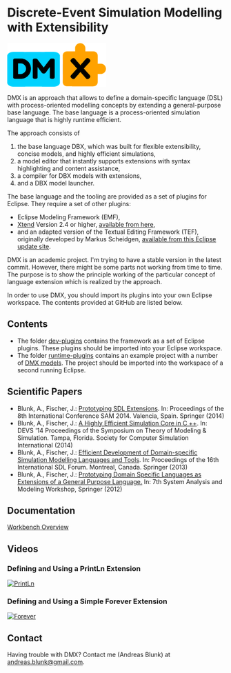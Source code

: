 # Discrete-Event Simulation Modelling with Extensibility

![dmx logo](logo-small.png "dmx logo")

DMX is an approach that allows to define a domain-specific language (DSL) with process-oriented modelling concepts by extending a general-purpose base language. The base language is a process-oriented simulation language that is highly runtime efficient.

The approach consists of

1. the base language DBX, which was built for flexible extensibility, concise models, and highly efficient simulations,
2. a model editor that instantly supports extensions with syntax highlighting and content assistance,
3. a compiler for DBX models with extensions,
4. and a DBX model launcher.

The base language and the tooling are provided as a set of plugins for Eclipse. They require a set of other plugins:

- Eclipse Modeling Framework (EMF),
- [Xtend](http://www.eclipse.org/xtend) Version 2.4 or higher, [available from here](http://www.eclipse.org/xtend/download.html),
- and an adapted version of the Textual Editing Framework (TEF), originally developed by Markus Scheidgen, [available from this Eclipse update site](http://github.com/ablunk/dmx/raw/master/dev-plugins/hub.sam.tef.updatesite).

DMX is an academic project. I'm trying to have a stable version in the latest commit. However, there might be some parts not working from time to time. The purpose is to show the principle working of the particular concept of language extension which is realized by the approach.

In order to use DMX, you should import its plugins into your own Eclipse workspace. The contents provided at GitHub are listed below.

## Contents

- The folder [dev-plugins](https://github.com/ablunk/dmx/tree/master/dev-plugins) contains the framework as a set of Eclipse plugins. These plugins should be imported into your Eclipse workspace.
- The folder [runtime-plugins](https://github.com/ablunk/dmx/tree/master/runtime-plugins) contains an example project with a number of [DMX models](https://github.com/ablunk/dmx/tree/master/runtime-plugins/Examples/src-dmx). The project should be imported into the workspace of a second running Eclipse.

## Scientific Papers

- Blunk, A., Fischer, J.: [Prototyping SDL Extensions](https://www.mendeley.com/research/prototyping-sdl-extensions-1/). In: Proceedings of the 8th International Conference SAM 2014. Valencia, Spain. Springer (2014)
- Blunk, A., Fischer, J.: [A Highly Efficient Simulation Core in C ++](http://dl.acm.org/citation.cfm?id=2665013). In: DEVS '14 Proceedings of the Symposium on Theory of Modeling & Simulation. Tampa, Florida. Society for Computer Simulation International (2014)
- Blunk, A., Fischer, J.: [Efficient Development of Domain-specific Simulation Modelling Languages and Tools](https://www.mendeley.com/research/efficient-development-domainspecific-simulation-modelling-languages-tools/). In: Proceedings of the 16th International SDL Forum. Montreal, Canada. Springer (2013)
- Blunk, A., Fischer, J.: [Prototyping Domain Specific Languages as Extensions of a General Purpose Language.](http://www.mendeley.com/research/prototyping-domain-specific-languages-as-extensions-of-a-general-purpose-language-1/) In: 7th System Analysis and Modeling Workshop, Springer (2012)

## Documentation

[Workbench Overview](http://github.com/ablunk/dmx/raw/gh-pages/dmx-workbench.pdf)

## Videos

### Defining and Using a PrintLn Extension

[![PrintLn](http://img.youtube.com/vi/ccv8PJONop4/0.jpg)](https://youtu.be/ccv8PJONop4)

### Defining and Using a Simple Forever Extension

[![Forever](http://img.youtube.com/vi/shNhaSriWUE/0.jpg)](https://youtu.be/shNhaSriWUE)

## Contact

Having trouble with DMX? Contact me (Andreas Blunk) at andreas.blunk@gmail.com.
